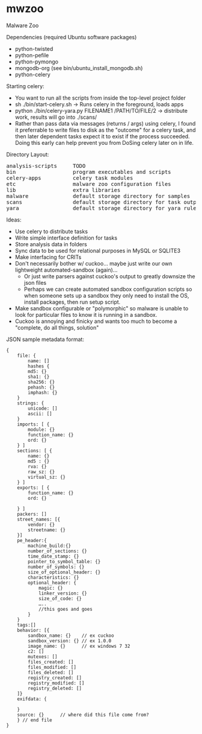 mwzoo
=====

Malware Zoo

Dependencies (required Ubuntu software packages)
 - python-twisted
 - python-pefile
 - python-pymongo
 - mongodb-org (see bin/ubuntu_install_mongodb.sh)
 - python-celery

Starting celery:
 - You want to run all the scripts from inside the top-level project folder
 - sh ./bin/start-celery.sh -> Runs celery in the foreground, loads apps
 - python ./bin/celery-yara.py FILENAME1 /PATH/TO/FILE/2 -> distribute work, results will go into ./scans/
 - Rather than pass data via messages (returns / args) using celery, I found it preferrable to write files to disk as the "outcome" for a celery task, and then later dependent tasks expect it to exist if the process succeeded. Doing this early can help prevent you from DoSing celery later on in life.
 
Directory Layout:
<pre>
analysis-scripts     TODO
bin                  program executables and scripts
celery-apps          celery task modules
etc                  malware zoo configuration files
lib                  extra libraries
malware              default storage directory for samples
scans                default storage directory for task output (?)
yara                 default storage directory for yara rules
</pre>

Ideas:
 - Use celery to distribute tasks
 - Write simple interface definition for tasks
 - Store analysis data in folders
 - Sync data to be used for relational purposes in MySQL or SQLITE3
 - Make interfacing for CRITs
 - Don't necessarily bother w/ cuckoo... maybe just write our own lightweight automated-sandbox (again)...
   - Or just write parsers against cuckoo's output to greatly downsize the json files
   - Perhaps we can create automated sandbox configuration scripts so when someone sets up a sandbox they only need to install the OS, install packages, then run setup script.
 - Make sandbox configurable or "polymorphic" so malware is unable to look for particular files to know it is running in a sandbox.
 - Cuckoo is annoying and finicky and wants too much to become a "complete, do all things, solution"

JSON sample metadata format:
```
{
    file: {
        name: [] 
        hashes {
        md5: {}
        sha1: {}
        sha256: {}
        pehash: {}
        imphash: {}
    }
    strings: {
        unicode: []
        ascii: []
    }
    imports: [ {
        module: {}
        function_name: {}
        ord: {}
    } ]
    sections: [ {
        name: {} 
        md5 : {}
        rva: {}
        raw_sz: {}
        virtual_sz: {}
    } ]
    exports: [ {
        function_name: {}
        ord: {}
        
    } ]
    packers: []
    street_names: [{
        vendor: {}
        streetname: {}
    }]
    pe_header:{
        machine_build:{}
        number_of_sections: {}
        time_date_stamp: {}
        pointer_to_symbol_table: {}
        number_of_symbols: {}
        size_of_optional_header: {}
        characteristics: {}
        optional_header: {
            magic: {}
            linker_version: {}
            size_of_code: {}
            …..
            //this goes and goes
        }
    }
    tags:[]
    behavior: [{
        sandbox_name: {}    // ex cuckoo
        sandbox_version: {} // ex 1.0.0
        image_name: {}      // ex windows 7 32
        c2: []          
        mutexes: []
        files_created: []
        files_modified: []
        files_deleted: []
        registry_created: []
        registry_modified: []
        registry_deleted: []
    ]}
    exifdata: {
        
    }
    source: {}      // where did this file come from?
    } // end file
}
```
